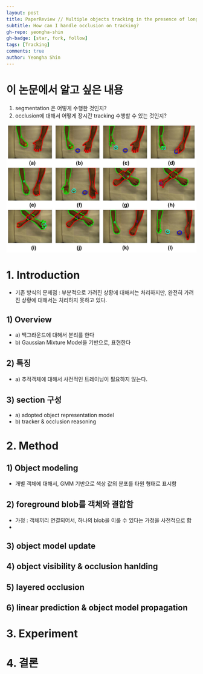 ```yaml
---
layout: post
title: PaperReview // Multiple objects tracking in the presence of long-term occlusions
subtitle: How can I handle occlusion on tracking?
gh-repo: yeongha-shin
gh-badge: [star, fork, follow]
tags: [Tracking]
comments: true
author: Yeongha Shin
---
```


# 이 논문에서 알고 싶은 내용
1. segmentation 은 어떻게 수행한 것인지?
2. occlusion에 대해서 어떻게 장시간 tracking 수행할 수 있는 것인지?

![Overview](../assets/img/longterm_occlusion.png)


# 1. Introduction
- 기존 방식의 문제점 : 부분적으로 가려진 상황에 대해서는 처리하지만, 완전히 가려진 상황에 대해서는 처리하지 못하고 있다.

## 1) Overview
- a) 백그라운드에 대해서 분리를 한다
- b) Gaussian Mixture Model을 기반으로, 표현한다

## 2) 특징
- a) 추적객체에 대해서 사전적인 트레이닝이 필요하지 않는다.

## 3) section 구성
- a) adopted object representation model
- b) tracker & occlusion reasoning


# 2. Method
## 1) Object modeling
- 개별 객체에 대해서, GMM 기반으로 색상 값의 분포를 타원 형태로 표시함

## 2) foreground blob를 객체와 결합함
- 가정 : 객체끼리 연결되어서, 하나의 blob을 이룰 수 있다는 가정을 사전적으로 함
- 
## 3) object model update

## 4) object visibility & occlusion hanlding

## 5) layered occlusion

## 6) linear prediction & object model propagation
 
# 3. Experiment

# 4. 결론

